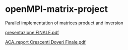 # openMPI-matrix-project
Parallel implementation of matrices product and inversion

[presentazione FINALE.pdf](https://github.com/riccardocrescenti/openMPI-matrix-project/files/8154180/presentazione.FINALE.pdf)

[ACA_report Crescenti Doveri Finale.pdf](https://github.com/riccardocrescenti/openMPI-matrix-project/files/8154185/ACA_report.Crescenti.Doveri.Finale.pdf)
